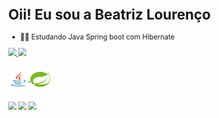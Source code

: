 # Oii! Eu sou a Beatriz Lourenço 

- 👩‍💻 Estudando Java Spring boot com Hibernate

<div>
    <a href="https://github.com/beatrizlourencosh">
    <img height="180em" src="https://github-readme-stats.vercel.app/api?username=beatrizlourencosh&show_icons=true&theme=dracula&include_all_commits=true&count_private=true"/>
    <img height="110em" src="https://github-readme-stats.vercel.app/api/top-langs/?username=beatrizlourencosh&layout=compact&langs_count=16&theme=dracula"/>
</div>

 ##
    
<div style="display: inline_block"> 
    <img align="center" alt="Beatriz-Java" height="30" width="40" src="https://raw.githubusercontent.com/devicons/devicon/master/icons/java/java-original.svg">
    <img align="center" alt="Beatriz-Spring" height="30" width="40" src="https://raw.githubusercontent.com/devicons/devicon/master/icons/spring/spring-original.svg">
</div>

 ##
 
<div> 
  <a href="mailto:beatrizlourencosh@gmail.com"target="_blank"><img src="https://img.shields.io/badge/Gmail-D14836?style=for-the-badge&logo=gmail&logoColor=white" target="_blank"></a>
  <a href="https://www.linkedin.com/in/beattrizlourenco" target="_blank"><img src="https://img.shields.io/badge/-LinkedIn-%230077B5?style=for-the-badge&logo=linkedin&logoColor=white" target="_blank"></a> 
  <a href="https://twitter.com/beaa_lourenco" target="_blank"><img src="https://img.shields.io/badge/Twitter-1DA1F2?style=for-the-badge&logo=twitter&logoColor=white" target="_blank"></a>  
</div>